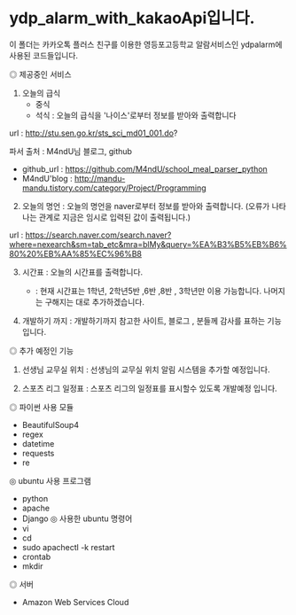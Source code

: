 # ydp_alarm_with_kakaoApi입니다.

이 폴더는 카카오톡 플러스 친구를 이용한 영등포고등학교 알람서비스인 ydpalarm에 사용된 코드들입니다.

◎ 제공중인 서비스
1. 오늘의 급식
	- 중식
	- 석식
: 오늘의 급식을 '나이스'로부터 정보를 받아와 출력합니다

url : http://stu.sen.go.kr/sts_sci_md01_001.do?

파서 출처 : M4ndU님 블로그, github

- github_url : https://github.com/M4ndU/school_meal_parser_python
- M4ndU'blog : http://mandu-mandu.tistory.com/category/Project/Programming

2. 오늘의 명언
: 오늘의 명언을 naver로부터 정보를 받아와 출력합니다. (오류가 나타나는 관계로 지금은 임시로 입력된 값이 출력됩니다.)

url : https://search.naver.com/search.naver?where=nexearch&sm=tab_etc&mra=blMy&query=%EA%B3%B5%EB%B6%80%20%EB%AA%85%EC%96%B8

3. 시간표
: 오늘의 시간표를 출력합니다.
	- : 현재 시간표는 1학년, 2학년5반 ,6반 ,8반 , 3학년만 이용 가능합니다. 나머지는 구해지는 대로 추가하겠습니다.

4. 개발하기 까지
: 개발하기까지 참고한 사이트, 블로그 , 분들께 감사를 표하는 기능입니다.


◎ 추가 예정인 기능
1. 선생님 교무실 위치
: 선생님의 교무실 위치 알림 시스템을 추가할 예정입니다.

2. 스포츠 리그 일정표
: 스포츠 리그의 일정표를 표시할수 있도록 개발예정 입니다.

◎ 파이썬 사용 모듈
- BeautifulSoup4
- regex
- datetime
- requests
- re

◎ ubuntu 사용 프로그램
- python
- apache
- Django
◎ 사용한 ubuntu 명령어
- vi
- cd
- sudo apachectl -k restart
- crontab
- mkdir

◎ 서버
- Amazon Web Services Cloud
